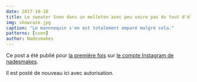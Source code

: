 ```yaml
---
date: 2017-10-10
title: Le sweater Sven dans un molleton avec peu voire pas du tout d'élasticité
img: showcase.jpg
caption: "Le mannnequin s'en est totalement emparé malgré cela."
patterns: [sven]
author: Nadesmakes
---
```


Ce post a été publié pour [la première fois](https://www.instagram.com/p/BaBqKDtDelP/) 
sur [le compte Instagram de nadesmakes](https://www.instagram.com/nadesmakes/).

Il est posté de nouveau ici avec autorisation.
